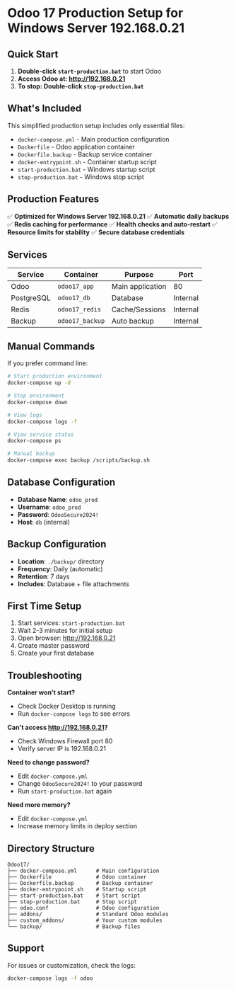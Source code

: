 # Odoo 17 Production Setup for Windows Server 192.168.0.21

## Quick Start

1. **Double-click `start-production.bat`** to start Odoo
2. **Access Odoo at: http://192.168.0.21**
3. **To stop: Double-click `stop-production.bat`**

## What's Included

This simplified production setup includes only essential files:

- `docker-compose.yml` - Main production configuration
- `Dockerfile` - Odoo application container
- `Dockerfile.backup` - Backup service container
- `docker-entrypoint.sh` - Container startup script
- `start-production.bat` - Windows startup script
- `stop-production.bat` - Windows stop script

## Production Features

✅ **Optimized for Windows Server 192.168.0.21**
✅ **Automatic daily backups**
✅ **Redis caching for performance**
✅ **Health checks and auto-restart**
✅ **Resource limits for stability**
✅ **Secure database credentials**

## Services

| Service | Container | Purpose | Port |
|---------|-----------|---------|------|
| Odoo | `odoo17_app` | Main application | 80 |
| PostgreSQL | `odoo17_db` | Database | Internal |
| Redis | `odoo17_redis` | Cache/Sessions | Internal |
| Backup | `odoo17_backup` | Auto backup | Internal |

## Manual Commands

If you prefer command line:

```bash
# Start production environment
docker-compose up -d

# Stop environment
docker-compose down

# View logs
docker-compose logs -f

# View service status
docker-compose ps

# Manual backup
docker-compose exec backup /scripts/backup.sh
```

## Database Configuration

- **Database Name**: `odoo_prod`
- **Username**: `odoo_prod`
- **Password**: `OdooSecure2024!`
- **Host**: `db` (internal)

## Backup Configuration

- **Location**: `./backup/` directory
- **Frequency**: Daily (automatic)
- **Retention**: 7 days
- **Includes**: Database + file attachments

## First Time Setup

1. Start services: `start-production.bat`
2. Wait 2-3 minutes for initial setup
3. Open browser: http://192.168.0.21
4. Create master password
5. Create your first database

## Troubleshooting

**Container won't start?**
- Check Docker Desktop is running
- Run `docker-compose logs` to see errors

**Can't access http://192.168.0.21?**
- Check Windows Firewall port 80
- Verify server IP is 192.168.0.21

**Need to change password?**
- Edit `docker-compose.yml`
- Change `OdooSecure2024!` to your password
- Run `start-production.bat` again

**Need more memory?**
- Edit `docker-compose.yml`
- Increase memory limits in deploy section

## Directory Structure

```
Odoo17/
├── docker-compose.yml      # Main configuration
├── Dockerfile              # Odoo container
├── Dockerfile.backup       # Backup container
├── docker-entrypoint.sh    # Startup script
├── start-production.bat    # Start script
├── stop-production.bat     # Stop script
├── odoo.conf               # Odoo configuration
├── addons/                 # Standard Odoo modules
├── custom_addons/          # Your custom modules
└── backup/                 # Backup files
```

## Support

For issues or customization, check the logs:
```bash
docker-compose logs -f odoo
```